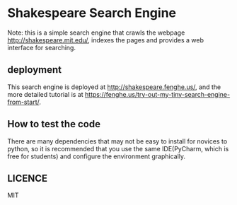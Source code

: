 # Shakespeare Search Engine

Note: this is a simple search engine that crawls the webpage http://shakespeare.mit.edu/,
indexes the pages and provides a web interface for searching.

## deployment
This search engine is deployed at http://shakespeare.fenghe.us/, and the more detailed tutorial is at https://fenghe.us/try-out-my-tiny-search-engine-from-start/.

## How to test the code
There are many dependencies that may not be easy to install for novices to python, so it is 
recommended that you use the same IDE(PyCharm, which is free for students) and configure the
environment graphically.

## LICENCE
MIT
